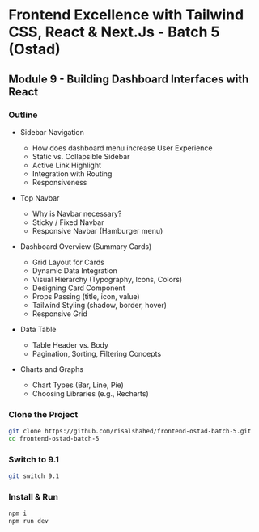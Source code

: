 # Frontend Excellence with Tailwind CSS, React & Next.Js - Batch 5 (Ostad)

## Module 9 - Building Dashboard Interfaces with React

### Outline

- Sidebar Navigation

  - How does dashboard menu increase User Experience
  - Static vs. Collapsible Sidebar
  - Active Link Highlight
  - Integration with Routing
  - Responsiveness

- Top Navbar

  - Why is Navbar necessary?
  - Sticky / Fixed Navbar
  - Responsive Navbar (Hamburger menu)

- Dashboard Overview (Summary Cards)

  - Grid Layout for Cards
  - Dynamic Data Integration
  - Visual Hierarchy (Typography, Icons, Colors)
  - Designing Card Component
  - Props Passing (title, icon, value)
  - Tailwind Styling (shadow, border, hover)
  - Responsive Grid

- Data Table

  - Table Header vs. Body
  - Pagination, Sorting, Filtering Concepts

- Charts and Graphs

  - Chart Types (Bar, Line, Pie)
  - Choosing Libraries (e.g., Recharts)

### Clone the Project

```bash
git clone https://github.com/risalshahed/frontend-ostad-batch-5.git
cd frontend-ostad-batch-5
```

### Switch to 9.1

```bash
git switch 9.1
```

### Install & Run

```bash
npm i
npm run dev
```

